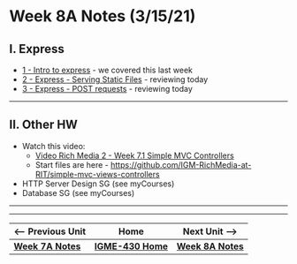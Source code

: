 # Week 8A Notes (3/15/21)

## I. Express
- [1 - Intro to express](../express/1-express-intro.md) - we covered this last week
- [2 - Express - Serving Static Files](../express/2-express-serving-static-files.md) - reviewing today
- [3 - Express - POST requests](../express/3-express-post-requests.md) - reviewing today

<hr>

## II. Other HW
- Watch this video:
  - [Video Rich Media 2 - Week 7.1 Simple MVC Controllers](https://www.youtube.com/watch?v=JthuX0jkFb0)
  - Start files are here - https://github.com/IGM-RichMedia-at-RIT/simple-mvc-views-controllers
- HTTP Server Design SG (see myCourses)
- Database SG (see myCourses)




<hr><hr>

| <-- Previous Unit | Home | Next Unit -->
| --- | --- | --- 
| [**Week 7A Notes**](7A.md)   |  [**IGME-430 Home**](../README.md) | [**Week 8A Notes**](8A.md)
